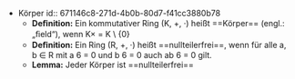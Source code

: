- Körper
  id:: 671146c8-271d-4b0b-80d7-f41cc3880b78
	- **Deﬁnition:** Ein kommutativer Ring (K, +, ·) heißt ==Körper== (engl.: „ﬁeld“), wenn K× = K \ {0}
	- **Deﬁnition:** Ein Ring (R, +, ·) heißt ==nullteilerfrei==, wenn für alle a, b ∈ R mit a 6 = 0 und b 6 = 0 auch ab 6 = 0 gilt.
	- **Lemma:** Jeder Körper ist ==nullteilerfrei==